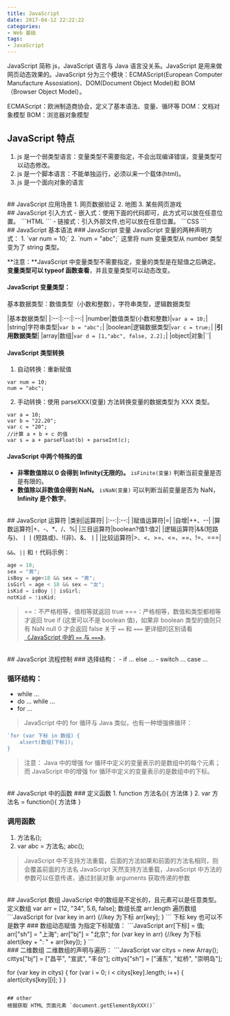 ```yaml
---
title: JavaScript
date: 2017-04-12 22:22:22
categories: 
- Web 基础
tags: 
- JavaScript
---
```


JavaScript 简称 js，JavaScript 语言与 Java 语言没关系。JavaScript 是用来做网页动态效果的。JavaScript 分为三个模块：ECMAScript(European Computer Manufacture Assosiation)、DOM(Document Object Model)和 BOM（Browser Object Model）。

<!--more-->

ECMAScript：欧洲制造商协会，定义了基本语法、变量、循环等
DOM：文档对象模型
BOM：浏览器对象模型

## JavaScript 特点
1. js 是一个弱类型语言：变量类型不需要指定，不会出现编译错误，变量类型可以动态修改。
2. js 是一个脚本语言：不能单独运行，必须以来一个载体(html)。
3. js 是一个面向对象的语言

<br/>
## JavaScript 应用场景
1. 网页数据验证
2. 地图
3. 某些网页游戏

<br/>
## JavaScript 引入方式
- 嵌入式：使用下面的代码即可，此方式可以放在任意位置。
```HTML
<script type="text/javascript">
	JavaScript 脚本代码
</script>
```
- 链接式：引入外部文件,也可以放在任意位置。
```CSS
<script type="text/javascript" src="外部 js 路径"></script>
```

<br/>
## JavaScript 基本语法
### JavaScript 变量
JavaScript 变量的两种声明方式：
1. `var num = 10;`
2. `num = "abc";` 这里将 num 变量类型从 number 类型变为了 string 类型。

**注意：**JavaScript 中变量类型不需要指定，变量的类型是在赋值之后确定。**变量类型可以 typeof 函数查看**，并且变量类型可以动态改变。

#### JavaScript 变量类型：
基本数据类型：数值类型（小数和整数），字符串类型，逻辑数据类型

|基本数据类型|
|:--:|:--:|:--:|
|number|数值类型(小数和整数)|`var a = 10;`|
|string|字符串类型|`var b = "abc";`|
|boolean|逻辑数据类型|`var c = true;`|
|**引用数据类型**|
|array|数组|`var d = [1,"abc", false, 2.2];`|
|object|对象|``|


#### JavaScript 类型转换
1. 自动转换：重新赋值
```
var num = 10;
num = "abc";
```
2. 手动转换：使用 parseXXX(变量) 方法转换变量的数据类型为 XXX 类型。
```
var a = 10;
var b = "22.20";
var c = "20";
//计算 a + b + c 的值
var s = a + parseFloat(b) + parseInt(c);
```

#### JavaScript 中两个特殊的值
- **非零数值除以 0 会得到 Infinity(无限的)。**
`isFinite(变量)` 判断当前变量是否是有限的。
- **数值除以非数值会得到 NaN。**
`isNaN(变量)` 可以判断当前变量是否为 NaN，**Infinity 是个数字**。

<br/>
## JavaScript 运算符
|类别|运算符|
|:--:|:--:|
|赋值运算符|=|
|自增|++、--|
|算数运算符|+、-、*、/、%|
|三目运算符|boolean?值1:值2|
|逻辑运算符|&&(短路与)、丨丨(短路或)、!(非)、&、丨|
|比较运算符|>、<、>=、<=、==、!=、===|

`&&`、`||` 和 `!` 代码示例：
```JavaScript
age = 18;
sex = "男";
isBoy = age<18 && sex = "男";
isGirl = age < 18 && sex = "女";
isKid = isBoy || isGirl;
notKid = !isKid;
```
>==：不严格相等，值相等就返回 true
>===：严格相等，数值和类型都相等才返回 true
>if (这里可以不是 boolean 值)，如果非 boolean 类型的值则只有 NaN null 0 才会返回 false
>关于 `==` 和 `===` 更详细的区别请看[《JavaScript 中的 `==` 与 `===`》](/2017/04/12/JavaScript中的==与===/)。


<br/>
## JavaScript 流程控制
### 选择结构：
- if ... else ...
- switch ... case ...

### 循环结构：
- while ... 
- do ... while ...
- for ...

>JavaScript 中的 for 循环与 Java 类似，也有一种增强佛循环：
```JavaScript
`for (var 下标 in 数组) {
	alsert(数组[下标]);
}
```
>注意：
>Java 中的增强 for 循环中定义的变量表示的是数组中的每个元素；
>而 JavaScript 中的增强 for 循环中定义的变量表示的是数组中的下标。

<br/>
## JavaScript 中的函数
### 定义函数
1. 
function 方法名(){
	方法体
}
2. 
var 方法名 = function(){
	方法体
} 

### 调用函数
1. 方法名();
2. var abc = 方法名; abc();

>JavaScript 中不支持方法重载，后面的方法如果和前面的方法名相同，则会覆盖前面的方法名
>JavaScript 天然支持方法重载，JavaScript 中方法的参数可以任意传递，通过封装对象 arguments 获取传递的参数


<br/>
## JavaScript 数组
JavaScript 中的数组是不定长的，且元素可以是任意类型。
定义数组 var arr = [12, "34", 5.6, false];
数组长度 arr.length
遍历数组
```JavaScript
for (var key in arr) {//key 为下标
	arr[key];
}
```
下标 key 也可以不是数字
### 数组动态赋值
为指定下标赋值：
```JavaScript
arr[下标] = 值;
arr["sh"] = "上海";
arr["bj"] = "北京";
for (var key in arr) {//key 为下标
	alert(key + ": " + arr[key]);
}
```

<br/>
### 二维数组
二维数组的声明与遍历：
```JavaScript
var citys = new Array();
cittys["bj"] = ["昌平", "宣武", "丰台"];
cittys["sh"] = ["浦东", "虹桥", "崇明岛"];

for (var key in citys) {
	for (var i = 0; i < citys[key].length; i++) {
		alert(citys[key][i];
	}
}
```

## other
根据获取 HTML 页面元素 `document.getElementByXXX()`